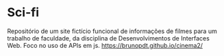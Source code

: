 # Sci-fi
Repositório de um site fictício funcional de informações de filmes para um trabalho de faculdade, da disciplina de Desenvolvimentos de Interfaces Web. Foco no uso de APIs em js.
https://brunopdt.github.io/cinema2/
